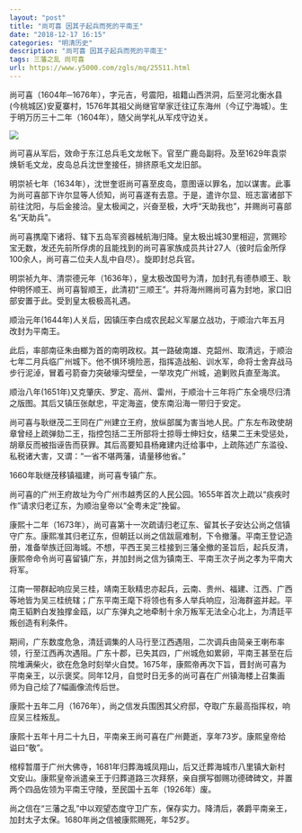 ```yaml
---
layout: "post"
title: "尚可喜 因其子起兵而死的平南王"
date: "2018-12-17 16:15"
categories: "明清历史"
description: "尚可喜 因其子起兵而死的平南王"
tags: 三藩之乱 尚可喜
url: https://www.y5000.com/zgls/mq/25511.html
---
```






尚可喜（1604年─1676年），字元吉，号震阳，祖籍山西洪洞，后至河北衡水县(今桃城区)安夏寨村，1576年其祖父尚继官举家迁往辽东海州（今辽宁海城）。生于明万历三十二年（1604年），随父尚学礼从军戍守边关。

![](https://img.y5000.com/uploads/allimg/170913/13-1F913164000615.jpg)

尚可喜从军后，效命于东江总兵毛文龙帐下。官至广鹿岛副将。及至1629年袁崇焕斩毛文龙，皮岛总兵沈世奎接任，排挤原毛文龙旧部。

明崇祯七年（1634年），沈世奎诳尚可喜至皮岛，意图诬以罪名，加以谋害。此事为尚可喜部下许尔显等人侦知，尚可喜遂有去意。于是，遣许尔显、班志富诸部下前往沈阳，与后金接洽。皇太极闻之，兴奋至极，大呼“天助我也”，并赐尚可喜部名“天助兵”。

尚可喜携麾下诸将、辖下五岛军资器械航海归降。皇太极出城30里相迎，赏赐珍宝无数，发还先前所俘虏的且能找到的尚可喜家族成员共计27人（彼时后金所俘100余人，尚可喜二位夫人乱中自尽）。旋即封总兵官。

明崇祯九年、清崇德元年（1636年），皇太极改国号为清，加封孔有德恭顺王、耿仲明怀顺王、尚可喜智顺王，此清初“三顺王”。并将海州赐尚可喜为封地，家口旧部安置于此。受到皇太极极高礼遇。

顺治元年(1644年)人关后，因镇压李白成农民起义军屡立战功，于顺治六年五月改封为平南王。

此后，率部南征朱由榔为首的南明政权。其一路破南雄、克韶州、取清远，于顺治七年二月兵临广州城下。他不惧环境险恶，指挥造战船、训水军，命将士舍弃战马步行泥淖，冒着弓箭奋力突破壕沟壁垒，一举攻克广州城，追剿败兵直至海滨。

顺治八年(1651年)又克肇庆、罗定、高州、雷州，于顺治十三年将广东全境尽归清之版图。其后又镇压张献忠，平定海盗，使东南沿海一带归于安定。

尚可喜与耿继茂二王同在广州建立王府，放纵部属为害当地人民。广东左布政使胡章曾经上疏弹劾二王，指控包括二王所部将士掠辱士绅妇女，结果二王未受惩处，胡章反而被指诬告而获罪。其后高要知县杨雍建内迁给事中，上疏陈述广东滥役、私税诸大害，又谓：“一省不堪两藩，请量移他省。”

1660年耿继茂移镇福建，尚可喜专镇广东。

尚可喜的广州王府故址为今广州市越秀区的人民公园。1655年首次上疏以“痰疾时作”请求归老辽东，为顺治皇帝以“全粤未定”挽留。

康熙十二年（1673年），尚可喜第十一次疏请归老辽东、留其长子安达公尚之信镇守广东。康熙准其归老辽东，但朝廷以尚之信跋扈难制，下令撤藩。平南王登记造册，准备举族迁回海城。不想，平西王吴三桂接到三藩全撤的圣旨后，起兵反清，康熙帝命令尚可喜留镇广东，并加封尚之信为镇南王、平南王次子尚之孝为平南大将军。

江南一带群起响应吴三桂，靖南王耿精忠亦起兵，云南、贵州、福建、江西、广西等地皆为吴三桂统辖；广东平南王麾下将领也有多人举兵响应，沿海群盗并起。平南王韬黔白发独撑金瓯，以广东弹丸之地牵制十余万叛军无法全心北上，为清廷平叛创造有利条件。

期间，广东数度危急，清廷调集的人马行至江西遇阻，二次调兵由简亲王喇布率领，行至江西再次遇阻。广东十郡，已失其四，广州城危如累卵，平南王甚至在后院堆满柴火，欲在危急时刻举火自焚。1675年，康熙帝再次下旨，晋封尚可喜为平南亲王，以示褒奖。同年12月，自觉时日无多的尚可喜在广州镇海楼上召集画师为自己绘了7幅画像流传后世。

康熙十五年二月（1676年），尚之信发兵围困其父府邸，夺取广东最高指挥权，响应吴三桂叛乱。

康熙十五年十月二十九日，平南亲王尚可喜在广州薨逝，享年73岁。康熙皇帝给谥曰“敬”。

棺椁暂厝于广州大佛寺，1681年归葬海城凤翔山，后又迁葬海城市八里镇大新村文安山。康熙皇帝派遣亲王于归葬道路三次拜祭，亲自撰写御赐功德碑碑文，并置两个四品佐领为平南王守陵，至民国十五年（1926年）废。

尚之信在“三藩之乱”中以观望态度守卫广东，保存实力。降清后，袭爵平南亲王，加封太子太保。1680年尚之信被康熙赐死，年52岁。
